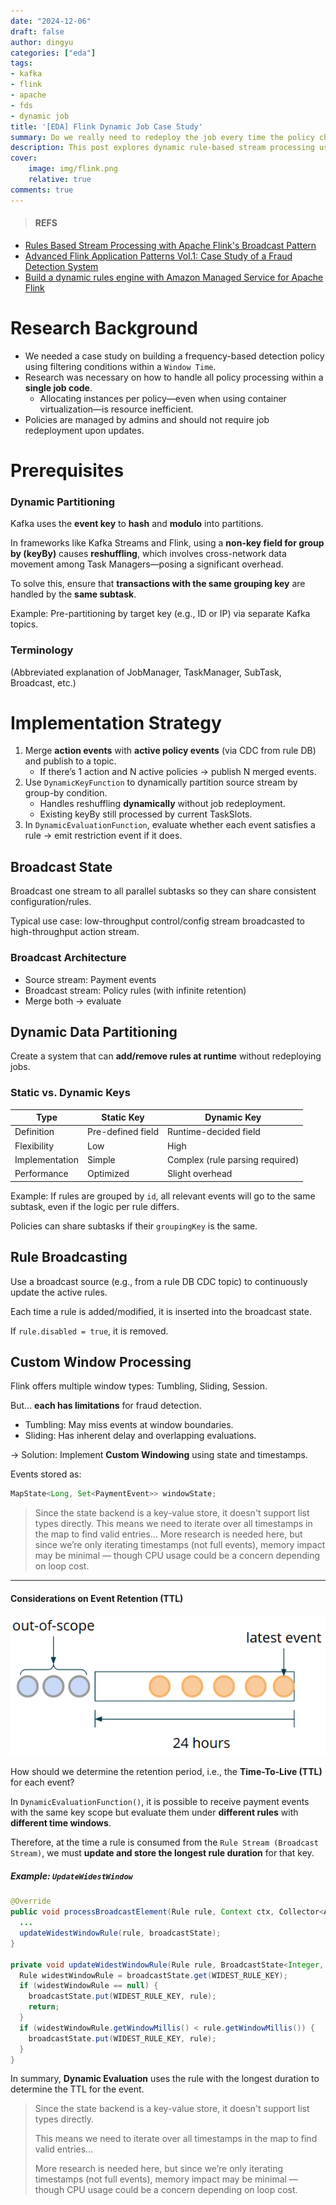 ```yaml
---
date: "2024-12-06"
draft: false
author: dingyu
categories: ["eda"]
tags:
- kafka
- flink
- apache
- fds
- dynamic job
title: '[EDA] Flink Dynamic Job Case Study'
summary: Do we really need to redeploy the job every time the policy changes? A deep dive into executing Flink jobs dynamically.
description: This post explores dynamic rule-based stream processing using Apache Flink for real-time fraud detection. It covers key topics such as dynamic key partitioning, broadcast state for rule updates, and custom window processing to efficiently evaluate transactions without redeploying jobs. The implementation ensures low-latency fraud detection by minimizing shuffle overhead, dynamically applying grouping keys, and leveraging stateful processing. Additionally, it discusses event retention strategies, performance considerations, and architecture trade-offs for building a scalable, high-performance fraud detection system.
cover:
    image: img/flink.png
    relative: true
comments: true
---
```


> #### REFS
- [Rules Based Stream Processing with Apache Flink's Broadcast Pattern](https://brggs.co.uk/blog/broadcast-state-pattern-rules-based-flink/)
- [Advanced Flink Application Patterns Vol.1: Case Study of a Fraud Detection System](https://flink.apache.org/2020/01/15/advanced-flink-application-patterns-vol.1-case-study-of-a-fraud-detection-system/)
- [Build a dynamic rules engine with Amazon Managed Service for Apache Flink](https://aws.amazon.com/ko/blogs/big-data/build-a-dynamic-rules-engine-with-amazon-managed-service-for-apache-flink/)


# Research Background

- We needed a case study on building a frequency-based detection policy using filtering conditions within a `Window Time`.
- Research was necessary on how to handle all policy processing within a **single job code**.
  - Allocating instances per policy—even when using container virtualization—is resource inefficient.
- Policies are managed by admins and should not require job redeployment upon updates.

# Prerequisites

### Dynamic Partitioning
Kafka uses the **event key** to **hash** and **modulo** into partitions.

In frameworks like Kafka Streams and Flink, using a **non-key field for group by (keyBy)** causes **reshuffling**, which involves cross-network data movement among Task Managers—posing a significant overhead.

To solve this, ensure that **transactions with the same grouping key** are handled by the **same subtask**.

Example: Pre-partitioning by target key (e.g., ID or IP) via separate Kafka topics.

### Terminology
(Abbreviated explanation of JobManager, TaskManager, SubTask, Broadcast, etc.)

# Implementation Strategy

1. Merge **action events** with **active policy events** (via CDC from rule DB) and publish to a topic.
   - If there’s 1 action and N active policies → publish N merged events.
2. Use `DynamicKeyFunction` to dynamically partition source stream by group-by condition.
   - Handles reshuffling **dynamically** without job redeployment.
   - Existing keyBy still processed by current TaskSlots.
3. In `DynamicEvaluationFunction`, evaluate whether each event satisfies a rule → emit restriction event if it does.

## Broadcast State
Broadcast one stream to all parallel subtasks so they can share consistent configuration/rules.

Typical use case: low-throughput control/config stream broadcasted to high-throughput action stream.

### Broadcast Architecture
- Source stream: Payment events
- Broadcast stream: Policy rules (with infinite retention)
- Merge both → evaluate

## Dynamic Data Partitioning
Create a system that can **add/remove rules at runtime** without redeploying jobs.

### Static vs. Dynamic Keys
| Type | Static Key | Dynamic Key |
|------|------------|-------------|
| Definition | Pre-defined field | Runtime-decided field |
| Flexibility | Low | High |
| Implementation | Simple | Complex (rule parsing required) |
| Performance | Optimized | Slight overhead |

Example: If rules are grouped by `id`, all relevant events will go to the same subtask, even if the logic per rule differs.

Policies can share subtasks if their `groupingKey` is the same.

## Rule Broadcasting
Use a broadcast source (e.g., from a rule DB CDC topic) to continuously update the active rules.

Each time a rule is added/modified, it is inserted into the broadcast state.

If `rule.disabled = true`, it is removed.

## Custom Window Processing
Flink offers multiple window types: Tumbling, Sliding, Session.

But... **each has limitations** for fraud detection.
- Tumbling: May miss events at window boundaries.
- Sliding: Has inherent delay and overlapping evaluations.

→ Solution: Implement **Custom Windowing** using state and timestamps.

Events stored as:
```java
MapState<Long, Set<PaymentEvent>> windowState;
```
> Since the state backend is a key-value store, it doesn't support list types directly.
> This means we need to iterate over all timestamps in the map to find valid entries...
> More research is needed here, but since we’re only iterating timestamps (not full events), memory impact may be minimal — though CPU usage could be a concern depending on loop cost.

---

#### Considerations on Event Retention (TTL)
![](image-12.png)

How should we determine the retention period, i.e., the **Time-To-Live (TTL)** for each event?

In `DynamicEvaluationFunction()`, it is possible to receive payment events with the same key scope but evaluate them under **different rules** with **different time windows**.

Therefore, at the time a rule is consumed from the `Rule Stream (Broadcast Stream)`, we must **update and store the longest rule duration** for that key.

##### Example: `UpdateWidestWindow`
```java
@Override
public void processBroadcastElement(Rule rule, Context ctx, Collector<Alert> out) {
  ...
  updateWidestWindowRule(rule, broadcastState);
}

private void updateWidestWindowRule(Rule rule, BroadcastState<Integer, Rule> broadcastState) {
  Rule widestWindowRule = broadcastState.get(WIDEST_RULE_KEY);
  if (widestWindowRule == null) {
    broadcastState.put(WIDEST_RULE_KEY, rule);
    return;
  }
  if (widestWindowRule.getWindowMillis() < rule.getWindowMillis()) {
    broadcastState.put(WIDEST_RULE_KEY, rule);
  }
}
```

In summary, **Dynamic Evaluation** uses the rule with the longest duration to determine the TTL for the event.

> Since the state backend is a key-value store, it doesn't support list types directly.
>
> This means we need to iterate over all timestamps in the map to find valid entries…
>
> More research is needed here, but since we’re only iterating timestamps (not full events), memory impact may be minimal — though CPU usage could be a concern depending on loop cost.

